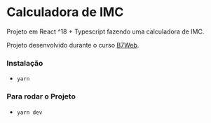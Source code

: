 # Calculadora de IMC

Projeto em React ^18 + Typescript fazendo uma calculadora de IMC.

Projeto desenvolvido durante o curso [B7Web](https://b7web.com.br).

### Instalação
- `yarn`

### Para rodar o Projeto
- `yarn dev`